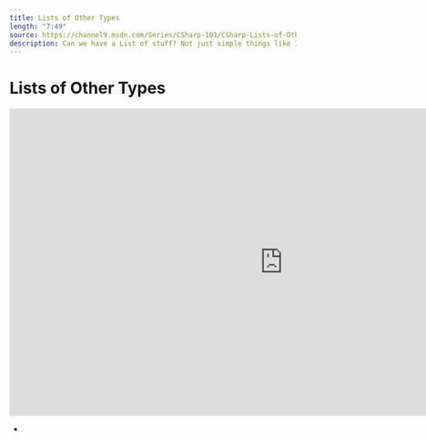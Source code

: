 ```yaml
---
title: Lists of Other Types
length: "7:49"
source: https://channel9.msdn.com/Series/CSharp-101/CSharp-Lists-of-Other-Types
description: Can we have a List of stuff? Not just simple things like Integers but maybe a list of Any Type? Let's put more complex types in our List and maybe have a Cup <T>!
---
```

# Lists of Other Types

<iframe src="https://channel9.msdn.com/Series/CSharp-101/CSharp-Lists-of-Other-Types/player?format=html5" width="960" height="540" allowFullScreen frameBorder="0" title="C#: Lists of Other Types [14 of 19] - Microsoft Channel 9 Video"></iframe>

- 

